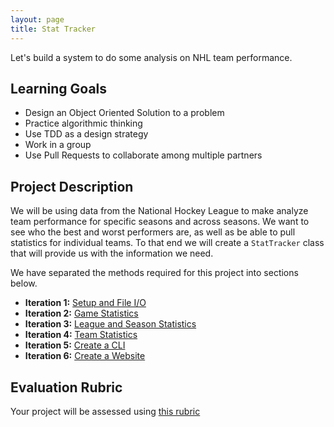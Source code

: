 ```yaml
---
layout: page
title: Stat Tracker
---
```


Let's build a system to do some analysis on NHL team performance.

## Learning Goals

* Design an Object Oriented Solution to a problem
* Practice algorithmic thinking
* Use TDD as a design strategy
* Work in a group
* Use Pull Requests to collaborate among multiple partners

## Project Description

We will be using data from the National Hockey League to make analyze team performance for specific seasons and across seasons. We want to see who the best and worst performers are, as well as be able to pull statistics for individual teams. To that end we will create a `StatTracker` class that will provide us with the information we need.

We have separated the methods required for this project into sections below.

* **Iteration 1:** [Setup and File I/O](./iterations/file_io)
* **Iteration 2:** [Game Statistics](./iterations/game_statistics)
* **Iteration 3:** [League and Season Statistics](./iterations/league_and_season_statistics)
* **Iteration 4:** [Team Statistics](./iterations/team_statistics)
* **Iteration 5:** [Create a CLI](./iterations/command_line)
* **Iteration 6:** [Create a Website](./iterations/website)

## Evaluation Rubric

Your project will be assessed using [this rubric](./rubric)
